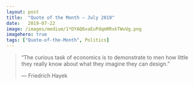 ```yaml
---
layout:	post
title:	"Quote of the Month — July 2019"
date:	2019-07-22
image: /images/medium/1*DYAQ6vaEuPdqmRRxkTWvUg.png
imagehero: true
tags: ["Quote-of-the-Month", Politics]
---
```


  
> “The curious task of economics is to demonstrate to men how little they really know about what they imagine they can design.”
> 
> — Friedrich Hayek

